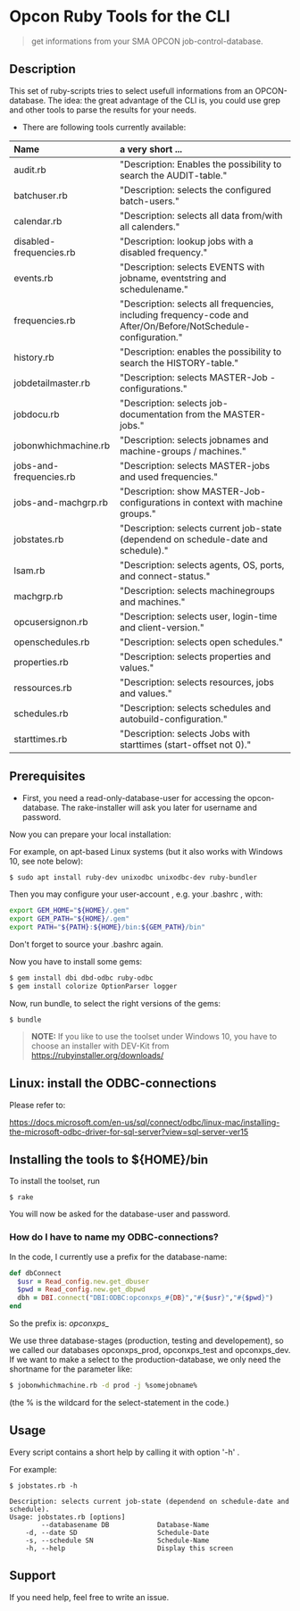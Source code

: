 # Opcon Ruby Tools for the CLI


> get informations from your SMA OPCON job-control-database.


## Description

This set of ruby-scripts tries to select usefull informations from an OPCON-database.
The idea: the great advantage of the CLI is, you could use grep and other tools to parse the results
for your needs.

* There are following tools currently available:

| Name | a very short ... |
| :--- | :--- |
| audit.rb | "Description: Enables the possibility to search the AUDIT-table." |
| batchuser.rb | "Description: selects the configured batch-users." |
| calendar.rb | "Description: selects all data from/with all calenders." |
| disabled-frequencies.rb | "Description: lookup jobs with a disabled frequency." |
| events.rb | "Description: selects EVENTS with jobname, eventstring and schedulename." |
| frequencies.rb | "Description: selects all frequencies, including frequency-code and After/On/Before/NotSchedule-configuration." |
| history.rb | "Description: enables the possibility to search the HISTORY-table." |
| jobdetailmaster.rb | "Description: selects MASTER-Job - configurations." |
| jobdocu.rb | "Description: selects job-documentation from the MASTER-jobs." |
| jobonwhichmachine.rb | "Description: selects jobnames and machine-groups / machines." |
| jobs-and-frequencies.rb | "Description: selects MASTER-jobs and used frequencies." |
| jobs-and-machgrp.rb | "Description: show MASTER-Job-configurations in context with machine groups." |
| jobstates.rb | "Description: selects current job-state (dependend on schedule-date and schedule)." |
| lsam.rb | "Description: selects agents, OS, ports, and connect-status." |
| machgrp.rb | "Description: selects machinegroups and machines." |
| opcusersignon.rb | "Description: selects user, login-time and client-version." |
| openschedules.rb | "Description: selects open schedules." |
| properties.rb | "Description: selects properties and values." |
| ressources.rb | "Description: selects resources, jobs and values." |
| schedules.rb | "Description: selects schedules and autobuild-configuration." |
| starttimes.rb | "Description: selects Jobs with starttimes (start-offset not 0)." |



## Prerequisites

* First, you need a read-only-database-user for accessing the opcon-database. The rake-installer will ask you later for username and password.

Now you can prepare your local installation:

For example, on apt-based Linux systems (but it also works with Windows 10, see note below):

```sh
$ sudo apt install ruby-dev unixodbc unixodbc-dev ruby-bundler
```

Then you may configure your user-account , e.g. your .bashrc , with:

```sh
export GEM_HOME="${HOME}/.gem"
export GEM_PATH="${HOME}/.gem"
export PATH="${PATH}:${HOME}/bin:${GEM_PATH}/bin"
```

Don't forget to source your .bashrc again.

Now you have to install some gems:

```sh
$ gem install dbi dbd-odbc ruby-odbc
$ gem install colorize OptionParser logger
```

Now, run bundle, to select the right versions of the gems:

~~~
$ bundle
~~~



> **NOTE:** If you like to use the toolset under Windows 10, you have to choose an installer with DEV-Kit from https://rubyinstaller.org/downloads/



## Linux: install the ODBC-connections

Please refer to:

https://docs.microsoft.com/en-us/sql/connect/odbc/linux-mac/installing-the-microsoft-odbc-driver-for-sql-server?view=sql-server-ver15


## Installing the tools to ${HOME}/bin

To install the toolset, run

~~~
$ rake
~~~

You will now be asked for the database-user and password.


### How do I have to name my ODBC-connections?

In the code, I currently use a prefix for the database-name:

```ruby
def dbConnect
  $usr = Read_config.new.get_dbuser
  $pwd = Read_config.new.get_dbpwd
  dbh = DBI.connect("DBI:ODBC:opconxps_#{DB}","#{$usr}","#{$pwd}")
end

```

So the prefix is: *opconxps_*

We use three database-stages (production, testing and developement), so we called
our databases opconxps_prod, opconxps_test and opconxps_dev.
If we want to make a select to the production-database, we only need
the shortname for the parameter like:

```sh
$ jobonwhichmachine.rb -d prod -j %somejobname%

```

(the % is the wildcard for the select-statement in the code.)


## Usage

Every script contains a short help by calling it with option '-h' .

For example:

~~~
$ jobstates.rb -h

Description: selects current job-state (dependend on schedule-date and schedule).
Usage: jobstates.rb [options]
        --databasename DB            Database-Name
    -d, --date SD                    Schedule-Date
    -s, --schedule SN                Schedule-Name
    -h, --help                       Display this screen
~~~


## Support

If you need help, feel free to write an issue.

